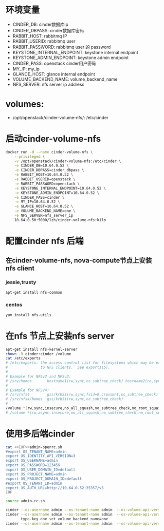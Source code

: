 # 环境变量
- CINDER_DB: cinder数据库ip
- CINDER_DBPASS: cinder数据库密码
- RABBIT_HOST: rabbitmq IP
- RABBIT_USERID: rabbitmq user
- RABBIT_PASSWORD: rabbitmq user 的 password
- KEYSTONE_INTERNAL_ENDPOINT: keystone internal endpoint
- KEYSTONE_ADMIN_ENDPOINT: keystone admin endpoint
- CINDER_PASS: openstack cinder用户密码
- MY_IP: my_ip
- GLANCE_HOST: glance internal endpoint
- VOLUME_BACKEND_NAME: volume_backend_name
- NFS_SERVER: nfs server ip address

# volumes:
- /opt/openstack/cinder-volume-nfs/: /etc/cinder

# 启动cinder-volume-nfs
```bash
docker run -d --name cinder-volume-nfs \
    --privileged \
    -v /opt/openstack/cinder-volume-nfs:/etc/cinder \
    -e CINDER_DB=10.64.0.52 \
    -e CINDER_DBPASS=cinder_dbpass \
    -e RABBIT_HOST=10.64.0.52 \
    -e RABBIT_USERID=openstack \
    -e RABBIT_PASSWORD=openstack \
    -e KEYSTONE_INTERNAL_ENDPOINT=10.64.0.52 \
    -e KEYSTONE_ADMIN_ENDPOINT=10.64.0.52 \
    -e CINDER_PASS=cinder \
    -e MY_IP=10.64.0.52 \
    -e GLANCE_HOST=10.64.0.52 \
    -e VOLUME_BACKEND_NAME=one \
    -e NFS_SERVER=nfs_server_ip
    10.64.0.50:5000/lzh/cinder-volume-nfs:kilo
```

# 配置cinder nfs 后端
## 在cinder-volume-nfs, nova-compute节点上安装nfs client
### jessie,trusty
```bash
apt-get install nfs-common
```
### centos
```bash
yum install nfs-utils
```

# 在nfs 节点上安装nfs server
```bash
apt-get install nfs-kernel-server
chown -R cinder:cinder /volume
cat /etc/exports 
# /etc/exports: the access control list for filesystems which may be exported
#               to NFS clients.  See exports(5).
#
# Example for NFSv2 and NFSv3:
# /srv/homes       hostname1(rw,sync,no_subtree_check) hostname2(ro,sync,no_subtree_check)
#
# Example for NFSv4:
# /srv/nfs4        gss/krb5i(rw,sync,fsid=0,crossmnt,no_subtree_check)
# /srv/nfs4/homes  gss/krb5i(rw,sync,no_subtree_check)
#
/volume *(rw,sync,insecure,no_all_squash,no_subtree_check,no_root_squash)
# /volume *(rw,async,insecure,no_all_squash,no_subtree_check,no_root_squash)
```

# 使用多后端cinder
```bash
cat <<EOF>>admin-openrc.sh 
#export OS_TENANT_NAME=admin
export OS_IDENTITY_API_VERSION=3
export OS_USERNAME=admin
export OS_PASSWORD=123456
export OS_USER_DOMAIN_ID=default
export OS_PROJECT_NAME=admin
export OS_PROJECT_DOMAIN_ID=default
#export OS_TENANT_ID=admin
export OS_AUTH_URL=http://10.64.0.52:35357/v3
EOF

source admin-rc.sh

cinder --os-username admin --os-tenant-name admin  --os-volume-api-version 2 type-create one
cinder --os-username admin --os-tenant-name admin  --os-volume-api-version 2 \
       type-key one set volume_backend_name=one
cinder --os-username admin --os-tenant-name admin  --os-volume-api-version 2 extra-specs-list
```